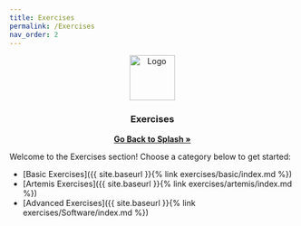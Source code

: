 ```yaml
---
title: Exercises
permalink: /Exercises
nav_order: 2
---
```


<div align="center">
  <a href="https://universityofsussex-rc.github.io/Workshops/">
    <img src="https://universityofsussex-rc.github.io/Workshops/images/logo.png" alt="Logo" width="80" height="80">
  </a>

  <h3 align="center">Exercises</h3>
    <a href="https://universityofsussex-rc.github.io/Workshops/"><strong>Go Back to Splash »</strong></a>
    <br />
</div>

Welcome to the Exercises section! Choose a category below to get started:

- [Basic Exercises]({{ site.baseurl }}{% link exercises/basic/index.md %})
- [Artemis Exercises]({{ site.baseurl }}{% link exercises/artemis/index.md %})
- [Advanced Exercises]({{ site.baseurl }}{% link exercises/Software/index.md %})
